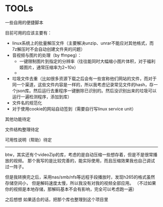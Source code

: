 # TOOLs


一些自用的便捷脚本

目前可用的应该主要有：
- linux系统上的批量解压文件（主要解决unzip、unrar不能应对其他格式，而7z解压时不会自动创建文件夹的问题）
- 音视频与图片的处理（by ffmpeg）：
  - 一键限制图片到指定的分辨率（往往能同时大幅缩小图片体积，对于福利姬图片，通常压缩率为2~10x）
  - 
- 垃圾文件去重（比如很多资源下载之后会有一些宣称他们网站的文件，而对于同一个渠道，这些文件内容是一样的，所以我考虑记录常见文件的hash，存一个json库。然后运行去重程序一键删除已识别的。然后没识别出来的垃圾可以运行一遍检测程序，添加到库）
- 文件名的规范化
- 对于使用cookie的网站自动签到（需要自行写linux service unit）


其他功能待定

文件结构整理待定

可用性说明（帮助）待定

-----
btw，其实还有个videoZip的库，考虑的是自动压缩一些想存着，但是不是很常播放的视频。
那个我写的是比较完善的，能实际使用，而且压缩效果我也自己调试过一阵子。

但是我转换完之后，采用nas/smb/nfs等远程手段播放时，发现h265的格式虽然存储空间小，
但是解码速度太慢，所以我没有对我的视频全部应用。
（不过如果你的视频是本地存储，那解码基本不会有影响，完全可以考虑跑一遍）

之后想想 如果适合的话，把那个库也整理到这个项目里